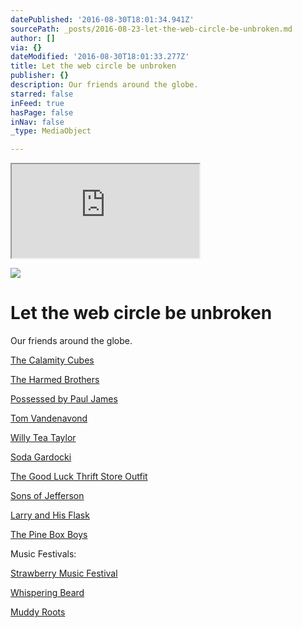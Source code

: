 ```yaml
---
datePublished: '2016-08-30T18:01:34.941Z'
sourcePath: _posts/2016-08-23-let-the-web-circle-be-unbroken.md
author: []
via: {}
dateModified: '2016-08-30T18:01:33.277Z'
title: Let the web circle be unbroken
publisher: {}
description: Our friends around the globe.
starred: false
inFeed: true
hasPage: false
inNav: false
_type: MediaObject

---
```

<iframe src="https://the-grid.github.io/ed-userhtml/?g=eJydktuOmzAQhl8FUWXvWFiatBXEWVVVq0o9qOr2roqQsQew8AHZw7Lp0-8ASdReVJXKBbJnPDO_v997qR4joXkILJ6UbAEr1XhuII4CnjSwWKowaH4qlNXKQlJrJ_qSjmJX3GXZpuxAtR0Wu102PJWG-1bZIisHLqWyLa1q5yV4WsSH_dr6b_O8YHGHOIQiTadpuvXwCL62HJWzt8KZ9FwgnIS0Q6OrNZByjypglb96vc3zN_eXvpLt8htuhnJwAUFW9Yn9efJmmMRPCUG19sgkNHzUuMRqLvrWu9FKGqadP7JN_nL9ljzxcCPONciVBrkEQ-emyvDhyLJN_u5ujalfcGSNwjhakLF4ZhZHK7TLbgGwcmJxRiSEd5potyy2jrClK6LD_jezGucQfFV7bmfQV7tWBxJ0Q5HsyJHGWUxmGeTWZdtwo_SpeOsV17MtAiz1Oux51Hlo_mFCTQOTwTvj5lAKQ5-ABoHeWSUoASEkvcJwP6KpBOHnhJfxqgGOI2UrP_Q3c86AVKNhq1tLJLjRC2Aff3z5vKseZpwPogM5aljSgrST0nPFGcAHDxC9vwqIvs0Cok8kIEIw9HIRiK8z0fflIl-vF4kjJFRAJlS15ra_EkR4wkSCcH45W1hnoVyeQfFiu90SsP-euU85uXnBnZKd5_8zPzRFvw" style=""></iframe>

![](https://the-grid-user-content.s3-us-west-2.amazonaws.com/a4498c10-6842-41e4-9e4d-5afe845b98b3.jpg)

# Let the web circle be unbroken

Our friends around the globe.

[The Calamity Cubes][0]

[The Harmed Brothers][1]

[Possessed by Paul James][2]

[Tom Vandenavond][3]

[Willy Tea Taylor][4]

[Soda Gardocki][5]

[The Good Luck Thrift Store Outfit][6]

[Sons of Jefferson][7]

[Larry and His Flask][8]

[The Pine Box Boys][9]

Music Festivals:

[Strawberry Music Festival][10]

[Whispering Beard][11]

[Muddy Roots][12]

[0]: https://www.reverbnation.com/thecalamitycubes
[1]: www.theharmedbrothers.com
[2]: www.ppjrecord.com
[3]: www.tomvandenavond.com
[4]: willyteataylor.com
[5]: https://www.reverbnation.com/sodagardocki
[6]: www.thegoodluckthriftstoreoutfit.com
[7]: https://www.facebook.com/Sons-of-Jefferson-118029741560655/
[8]: www.larryandhisflask.com
[9]: www.pineboxboys.com
[10]: strawberrymusic.com
[11]: www.whisperingbeard.com
[12]: muddyrootsrecords.com